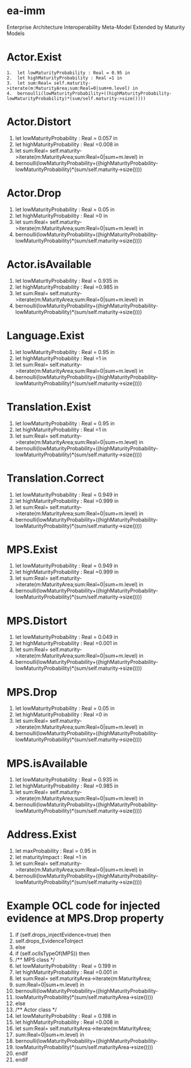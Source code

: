 # ea-imm
Enterprise Architecture Interoperability Meta-Model Extended by Maturity Models

# Actor.Exist
```
1.	let lowMaturityProbability : Real = 0.95 in  
2.	let highMaturityProbability : Real =1 in  
3.	let sum:Real= self.maturity->iterate(m:MaturityArea;sum:Real=0|sum+m.level) in  
4.	bernoulli(lowMaturityProbability+((highMaturityProbability-lowMaturityProbability)*(sum/self.maturity->size())))  
```

# Actor.Distort
1.	let lowMaturityProbability : Real = 0.057 in  
2.	let highMaturityProbability : Real =0.008 in 
3.	let sum:Real= self.maturity->iterate(m:MaturityArea;sum:Real=0|sum+m.level) in  
4.	bernoulli(lowMaturityProbability+((highMaturityProbability-lowMaturityProbability)*(sum/self.maturity->size())))  

# Actor.Drop
1.	let lowMaturityProbability : Real = 0.05 in  
2.	let highMaturityProbability : Real =0 in  
3.	let sum:Real= self.maturity->iterate(m:MaturityArea;sum:Real=0|sum+m.level) in  
4.	bernoulli(lowMaturityProbability+((highMaturityProbability-lowMaturityProbability)*(sum/self.maturity->size())))  

# Actor.isAvailable
1.	let lowMaturityProbability : Real = 0.935 in  
2.	let highMaturityProbability : Real =0.985 in  
3.	let sum:Real= self.maturity->iterate(m:MaturityArea;sum:Real=0|sum+m.level) in  
4.	bernoulli(lowMaturityProbability+((highMaturityProbability-lowMaturityProbability)*(sum/self.maturity->size())))  

# Language.Exist
1.	let lowMaturityProbability : Real = 0.95 in  
2.	let highMaturityProbability : Real =1 in  
3.	let sum:Real= self.maturity->iterate(m:MaturityArea;sum:Real=0|sum+m.level) in  
4.	bernoulli(lowMaturityProbability+((highMaturityProbability-lowMaturityProbability)*(sum/self.maturity->size())))  

# Translation.Exist
1.	let lowMaturityProbability : Real = 0.95 in  
2.	let highMaturityProbability : Real =1 in  
3.	let sum:Real= self.maturity->iterate(m:MaturityArea;sum:Real=0|sum+m.level) in  
4.	bernoulli(lowMaturityProbability+((highMaturityProbability-lowMaturityProbability)*(sum/self.maturity->size())))  

# Translation.Correct
1.	let lowMaturityProbability : Real = 0.949 in  
2.	let highMaturityProbability : Real =0.999 in 
3.	let sum:Real= self.maturity->iterate(m:MaturityArea;sum:Real=0|sum+m.level) in  
4.	bernoulli(lowMaturityProbability+((highMaturityProbability-lowMaturityProbability)*(sum/self.maturity->size())))  

# MPS.Exist
1.	let lowMaturityProbability : Real = 0.949 in  
2.	let highMaturityProbability : Real =0.999 in  
3.	let sum:Real= self.maturity->iterate(m:MaturityArea;sum:Real=0|sum+m.level) in  
4.	bernoulli(lowMaturityProbability+((highMaturityProbability-lowMaturityProbability)*(sum/self.maturity->size())))  


# MPS.Distort
1.	let lowMaturityProbability : Real = 0.049 in  
2.	let highMaturityProbability : Real =0.001 in  
3.	let sum:Real= self.maturity->iterate(m:MaturityArea;sum:Real=0|sum+m.level) in  
4.	bernoulli(lowMaturityProbability+((highMaturityProbability-lowMaturityProbability)*(sum/self.maturity->size())))  

# MPS.Drop
1.	let lowMaturityProbability : Real = 0.05 in  
2.	let highMaturityProbability : Real =0 in  
3.	let sum:Real= self.maturity->iterate(m:MaturityArea;sum:Real=0|sum+m.level) in  
4.	bernoulli(lowMaturityProbability+((highMaturityProbability-lowMaturityProbability)*(sum/self.maturity->size())))  

# MPS.isAvailable
1.	let lowMaturityProbability : Real = 0.935 in  
2.	let highMaturityProbability : Real =0.985 in  
3.	let sum:Real= self.maturity->iterate(m:MaturityArea;sum:Real=0|sum+m.level) in  
4.	bernoulli(lowMaturityProbability+((highMaturityProbability-lowMaturityProbability)*(sum/self.maturity->size())))  

# Address.Exist
1.	let maxProbability : Real = 0.95 in  
2.	let maturityImpact : Real =1 in  
3.	let sum:Real= self.maturity->iterate(m:MaturityArea;sum:Real=0|sum+m.level) in  
4.	bernoulli(lowMaturityProbability+((highMaturityProbability-lowMaturityProbability)*(sum/self.maturity->size())))  

# Example OCL code for injected evidence at MPS.Drop property

1.	if (self.drops_injectEvidence=true) then  
2.	 self.drops_EvidenceToInject  
3.	else  
4.	 if (self.oclIsTypeOf(MPS)) then  
5.	/** MPS class */  
6.	 let lowMaturityProbability : Real = 0.199 in    
7.	 let highMaturityProbability : Real =0.001 in  
8.	 let sum:Real= self.maturityArea->iterate(m:MaturityArea;
9.	 sum:Real=0|sum+m.level) in  
10.	 bernoulli(lowMaturityProbability+((highMaturityProbability-
11.	 lowMaturityProbability)*(sum/self.maturityArea->size())))  
12.	 else  
13.	/** Actor class */  
14.	 let lowMaturityProbability : Real = 0.198 in    
15.	 let highMaturityProbability : Real =0.008 in  
16.	 let sum:Real= self.maturityArea->iterate(m:MaturityArea;
17.	 sum:Real=0|sum+m.level) in  
18.	 bernoulli(lowMaturityProbability+((highMaturityProbability-
19.	 lowMaturityProbability)*(sum/self.maturityArea->size())))  
20.	 endif  
21.	endif  
